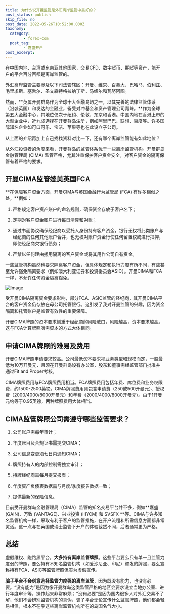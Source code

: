 ```yaml
---
title: 为什么说开曼监管是外汇离岸监管中最好的？
post_status: publish
skip_file: no
post_date: 2022-05-26T10:52:00.000Z
taxonomy:
  category:
        - forex-com
  post_tag:
        - 嘉盛开户
post_excerpt: 
---
```

在中国内地、台湾或东南亚其他国家，交易CFD、数字货币、期货等资产，能开户的平台百分百都是离岸监管的。

外汇离岸监管主要涉及以下司法管辖区：开曼、维京、百慕大、巴哈马、伯利兹、毛里求斯、塞舌尔、圣文森特格拉纳丁斯、马绍尔和瓦努阿图。

然而，**英属开曼群岛作为全球十大金融岛屿之一，以其完善的法律监管体系（沿袭英国）和发达的金融业，备受对冲基金和资产管理公司青睐。**作为全球第五大金融中心，其地位仅次于纽约、伦敦、东京和香港。中国内地在香港上市的大型企业中，近九成选择在开曼群岛注册，例如阿里巴巴、联想、百度等。许多国际知名企业如可口可乐、宝洁、苹果等也在此设立子公司。

从上面的介绍再加上自己找找资料对比一下，还有哪个离岸监管能有如此地位？

从外汇投资者的角度来看，开曼群岛的监管体系优于一些离岸监管机构。开曼群岛金融管理局 (CIMA) 监管严格，尤其注重保护客户资金安全，对客户资金的隔离保管有着严格的要求。

## 开曼CIMA监管媲美英国FCA

**在保障客户资金方面，开曼CIMA与英国金融行为监管局 (FCA) 有许多相似之处，**例如：

1. 严格规定客户资产账户的命名规则，确保资金存放于客户名下；

1. 定期对客户资金账户进行每日清算和对账；

1. 通过书面协议确保经纪商以受托人身份持有客户资金，银行无权将此类账户与经纪商的任何其他账户合并，也无权对账户资金行使任何留置权或进行扣押，即使经纪商欠银行债务；

1. 严禁以任何理由挪用隔离的客户资金或将其用作公司自有资金。

一些监管机构虽然也要求隔离客户资金，但具体规定和执行力度有所不同，有些甚至允许豁免隔离要求（例如澳大利亚证券和投资委员会ASIC）。开曼CIMA和FCA一样，不允许任何资金隔离豁免。

![Image](https://prod-files-secure.s3.us-west-2.amazonaws.com/39ed1227-6d7d-4570-be36-9ccd4a2c4241/bd849744-3fcb-4a37-8312-357962c8f065/image.png?X-Amz-Algorithm=AWS4-HMAC-SHA256&X-Amz-Content-Sha256=UNSIGNED-PAYLOAD&X-Amz-Credential=ASIAZI2LB466XSANQDHK%2F20250805%2Fus-west-2%2Fs3%2Faws4_request&X-Amz-Date=20250805T041348Z&X-Amz-Expires=3600&X-Amz-Security-Token=IQoJb3JpZ2luX2VjEBwaCXVzLXdlc3QtMiJHMEUCICsJIOIYhS2i70UNgu27HO56Eez1K6fk3EnucV3%2FnHroAiEAu42SUlZyjgweP3%2BljkRuFZXvcgv4mTlON%2BcwXMNTm2gq%2FwMIVRAAGgw2Mzc0MjMxODM4MDUiDPc7t%2BN90zWg0MyorCrcA8IQMO0kaiubDHNatVoSo6RhJYRaKp2tn12QIm5HIgxvktZD2OmPQiqRUAIAuBeLdm8JkT2PnGzYyL4u%2B9v1oORcqKz%2F5yaHnuw7%2Bt2OgK9xTzQkWNplBY0qCmuXnRtKWJ9jXW4ey1zsPrfgvYBCqDr2hq%2B1cJMoLMNNQ0jHYuY5WleU9IfCIrvLSYN39pDPaeSI9sJDtffkpZhD2sknaceEekPnl2sovCspIY%2BMjeh96FtQ5R80SRziAOxw9DwbTMFc3aRitWb%2FKQM9E1wvBP65R0dy54wLO%2BBYzI0qsSaHbVa%2F9c2W%2FHPvu1nxOipzp%2FNoiq3BX3Qn%2BCHt4Pgm7a0GydRBrzGPNuykW0kTFw55h2x4ytGuaiYcrOVxP5%2Fi9wSo4O4AlALaxLmuaSiPw2YL4uMBpz8VpGOmhKEVvSWp8qaH%2F3aKk23f0pNwveT1A%2B91DvcYbiKaCBozDPWctAjohvkeL6nRNm4fvdGKrukEWk6BFc100sZujP3Q8oIeix%2FOl4DplmB2CizQFKUCJm%2FjjpoBgPluCjyjFlH0tb61GPoQfCa36GiGa2PQLa%2BU0cH2bXc4q%2By0e0Is5tqe0HMSbladeTANe7SMRW4ewH6OtcWKeqSQ29T6n%2BnBMObyxcQGOqUB4PRvX5EiXlX%2BDHaNcypHAzQQ1rjcKpUVykNbAwuyHcDmRlsIkVDfnxQYzqNSDFcqdETon4E%2B9JN9SoA1%2F9Q3c3BTTRX5aKffcKrx3f41TeniW%2BB613l%2Bo5%2F8M7DMiULIJv6%2Bd4D4tECLzXTXsQ6Vbn%2FJuTelazBv2pCWxcijfePVwReBXnnwNyfXOsckBunNQv%2B70fk9WPU8QM3bTqjGcKKsD37V&X-Amz-Signature=70f406708c5a31bf13b69962e11b5966589fda19f6cc339df002898a33e1c2e9&X-Amz-SignedHeaders=host&x-amz-checksum-mode=ENABLED&x-id=GetObject)

受开曼CIMA隔离资金要求影响，部分FCA、ASIC监管的经纪商，其开曼CIMA平台的客户资金仍存放在母公司托管银行。这引发了我对开曼监管的兴趣，因为资金隔离和托管账户是监管有效性的重要保障。

开曼CIMA牌照的资本要求侧重于经纪商的风险敞口，风险越高，资本要求越高。这与FCA计算牌照所需资本的方式大体相同。

## **申请CIMA牌照的难易及费用**

开曼CIMA牌照申请要求较高。公司最低资本要求视业务类型和规模而定，一般最低为10万开曼元，且须在开曼群岛设有办公室，股东和董事需经监管部门批准并通过Fit and Proper考核。

CIMA牌照费用与FCA牌照费用相当。FCA牌照费用包括年费、席位费和业务权限费，约1500-2500英镑。CIMA牌照费用则包含申请费（250或500开曼元）、授权费（2000/4000/8000开曼元）和年费（2000/4000/8000开曼元）。由于1开曼元约等于0.95英镑，两种牌照费用大体相当。

## CIMA监管牌照公司需遵守哪些监管要求？

1. 公司账户需每年审计；

1. 年度账目及合规证书需提交CIMA；

1. 公司信息变更须七日内通知CIMA；

1. 牌照持有人的内部控制需独立审计；

1. 持牌经纪商需每月提交报表；

1. 年度资产负债表数据需与月度/季度报告数据一致；

1. 提供最新的保险信息。

目前受开曼群岛金融管理局（CIMA）监管的知名交易平台并不多，例如**嘉盛 (GAIN)、万致 (VANTAGE)、兴业投资 (HYCM) 和 SVSFX **等。CIMA与许多知名监管机构一样，采取有利于客户的监管措施，在开户流程和所需信息方面都非常灵活。这一点与在英国或瑞士监管下开户的体验截然不同，后者通常更为严格。

## 总结

虚假维权、跑路黑平台，**大多持有离岸监管牌照**。这些平台要么只有单一且监管力度弱的牌照，要么持有不知名监管机构（如爱沙尼亚、印尼）颁发的牌照，要么宣称持有FCA、ASIC等监管牌照但实为虚假宣传。

**骗子平台不会刻意选择监管力度强的离岸监管**，因为既没有能力，也没有必要。“没有能力”是因为像开曼群岛这类监管严格的地区会要求设立当地办公室、进行年度审计等，操作起来非常麻烦；“没有必要”是因为国内很多人对外汇交易不了解，他们不会辨别监管机构的真伪，骗子平台无论宣传什么监管牌照，他们都会轻易相信，根本不在乎这些离岸监管机构所在的岛国名气大小。